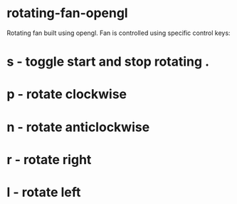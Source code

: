 # rotating-fan-opengl

Rotating fan built using opengl.
Fan is controlled using specific control keys:
# s - toggle start and stop rotating .
# p - rotate clockwise
# n - rotate anticlockwise
# r - rotate right
# l - rotate left
